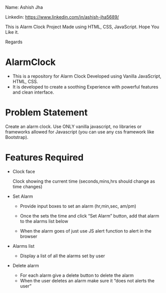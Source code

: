 Name: Ashish Jha

Linkedin: https://www.linkedin.com/in/ashish-jha5689/

This is Alarm Clock Project Made using HTML, CSS, JavaScript. Hope You Like it.

Regards

# AlarmClock
* This is a repository for Alarm Clock Developed using Vanilla JavaScript, HTML, CSS.
* It is developed to create a soothing Experience with powerful features and clean interface.


# Problem Statement
Create an alarm clock. Use ONLY vanilla javascript, no libraries or frameworks allowed for Javascript (you can use any css framework like Bootstrap).

# Features Required
* Clock face

  Clock showing the current time (seconds,mins,hrs should change as time changes)
  
 * Set Alarm 
 
   - Provide input boxes to set an alarm (hr,min,sec, am/pm)
  
   - Once the sets the time and click “Set Alarm” button, add that alarm to the alarms list below
   
   - When the alarm goes of just use JS alert function to alert in the browser

* Alarms list
 
  - Display a list of all the alarms set by user

* Delete alarm

  - For each alarm give a delete button to delete the alarm
  - When the user deletes an alarm make sure it “does not alerts the user”
